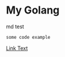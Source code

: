 # My Golang

md  test
```
some code example
```
[Link Text](https://mirkar.github.io/mygolang/subdir/)
